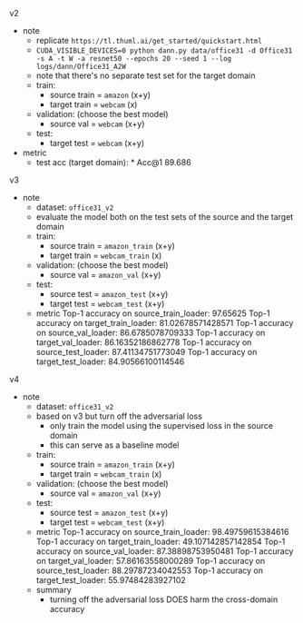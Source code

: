 v2 
- note
  - replicate `https://tl.thuml.ai/get_started/quickstart.html`
  - `CUDA_VISIBLE_DEVICES=0 python dann.py data/office31 -d Office31 -s A -t W -a resnet50 --epochs 20 --seed 1 --log logs/dann/Office31_A2W`
  - note that there's no separate test set for the target domain
  - train:
    - source train =  `amazon` (x+y)
    - target train = `webcam` (x)
  - validation: (choose the best model)
    - source val =  `webcam` (x+y)    
  - test:
    - target test =  `webcam`  (x+y)      
- metric
  - test acc (target domain): * Acc@1 89.686

v3
- note
  - dataset: `office31_v2`
  - evaluate the model both on the test sets of the source and the target domain 
  - train:
    - source train =  `amazon_train` (x+y)
    - target train = `webcam_train` (x)
  - validation: (choose the best model)
    - source val =  `amazon_val` (x+y)    
  - test:
    - source test =  `amazon_test` (x+y)
    - target test =  `webcam_test`  (x+y)    
  - metric
  Top-1 accuracy on source_train_loader: 97.65625
  Top-1 accuracy on target_train_loader: 81.02678571428571
  Top-1 accuracy on source_val_loader: 86.6785078709333
  Top-1 accuracy on target_val_loader: 86.16352186862778
  Top-1 accuracy on source_test_loader: 87.41134751773049
  Top-1 accuracy on target_test_loader: 84.90566100114546   

v4
- note
  - dataset: `office31_v2`
  - based on v3 but turn off the adversarial loss 
    - only train the model using the supervised loss in the source domain
    - this can serve as a baseline model
  - train:
    - source train =  `amazon_train` (x+y)
    - target train = `webcam_train` (x)
  - validation: (choose the best model)
    - source val =  `amazon_val` (x+y)    
  - test:
    - source test =  `amazon_test` (x+y)
    - target test =  `webcam_test`  (x+y)    
  - metric
  Top-1 accuracy on source_train_loader: 98.49759615384616
  Top-1 accuracy on target_train_loader: 49.107142857142854
  Top-1 accuracy on source_val_loader: 87.38898753950481
  Top-1 accuracy on target_val_loader: 57.86163558000289
  Top-1 accuracy on source_test_loader: 88.29787234042553
  Top-1 accuracy on target_test_loader: 55.97484283927102  
  - summary
    - turning off the adversarial loss DOES harm the cross-domain accuracy